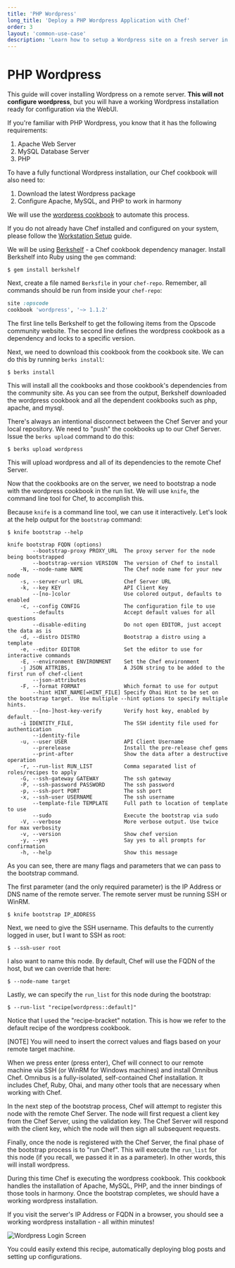 ```yaml
---
title: 'PHP Wordpress'
long_title: 'Deploy a PHP Wordpress Application with Chef'
order: 3
layout: 'common-use-case'
description: 'Learn how to setup a Wordpress site on a fresh server in less than 10 minutes with Opscode Chef! Install and configure Apache, MySQL, PHP, and more.'
---
```


PHP Wordpress
=================
This guide will cover installing Wordpress on a remote server. **This will not configure wordpress**, but you will have a working Wordpress installation ready for configuration via the WebUI.

If you're familiar with PHP Wordpress, you know that it has the following requirements:

1. Apache Web Server
2. MySQL Database Server
3. PHP

To have a fully functional Wordpress installation, our Chef cookbook will also need to:

1. Download the latest Wordpress package
2. Configure Apache, MySQL, and PHP to work in harmony

We will use the [wordpress cookbook](http://community.opscode.com/cookbooks/wordpress) to automate this process.

If you do not already have Chef installed and configured on your system, please follow the [Workstation Setup](/quickstart/workstation-setup) guide.

We will be using [Berkshelf](http://berkshelf.org) - a Chef cookbook dependency manager. Install Berkshelf into Ruby using the `gem` command:

    $ gem install berkshelf

Next, create a file named `Berksfile` in your `chef-repo`. Remember, all commands should be run from inside your `chef-repo`:

```ruby
site :opscode
cookbook 'wordpress', '~> 1.1.2'
```

The first line tells Berkshelf to get the following items from the Opscode community website. The second line defines the wordpress cookbook as a dependency and locks to a specific version.

Next, we need to download this cookbook from the cookbook site. We can do this by running `berks install`:

    $ berks install

This will install all the cookbooks and those cookbook's dependencies from the community site. As you can see from the output, Berkshelf downloaded the wordpress cookbook and all the dependent cookbooks such as php, apache, and mysql.

There's always an intentional disconnect between the Chef Server and your local repository. We need to "push" the cookbooks up to our Chef Server. Issue the `berks upload` command to do this:

    $ berks upload wordpress

This will upload wordpress and all of its dependencies to the remote Chef Server.

Now that the cookbooks are on the server, we need to bootstrap a node with the wordpress cookbook in the run list. We will use `knife`, the command line tool for Chef, to accomplish this.

Because `knife` is a command line tool, we can use it interactively. Let's look at the help output for the `bootstrap` command:

    $ knife bootstrap --help

```text
knife bootstrap FQDN (options)
        --bootstrap-proxy PROXY_URL  The proxy server for the node being bootstrapped
        --bootstrap-version VERSION  The version of Chef to install
    -N, --node-name NAME             The Chef node name for your new node
    -s, --server-url URL             Chef Server URL
    -k, --key KEY                    API Client Key
        --[no-]color                 Use colored output, defaults to enabled
    -c, --config CONFIG              The configuration file to use
        --defaults                   Accept default values for all questions
        --disable-editing            Do not open EDITOR, just accept the data as is
    -d, --distro DISTRO              Bootstrap a distro using a template
    -e, --editor EDITOR              Set the editor to use for interactive commands
    -E, --environment ENVIRONMENT    Set the Chef environment
    -j JSON_ATTRIBS,                 A JSON string to be added to the first run of chef-client
        --json-attributes
    -F, --format FORMAT              Which format to use for output
        --hint HINT_NAME[=HINT_FILE] Specify Ohai Hint to be set on the bootstrap target.  Use multiple --hint options to specify multiple hints.
        --[no-]host-key-verify       Verify host key, enabled by default.
    -i IDENTITY_FILE,                The SSH identity file used for authentication
        --identity-file
    -u, --user USER                  API Client Username
        --prerelease                 Install the pre-release chef gems
        --print-after                Show the data after a destructive operation
    -r, --run-list RUN_LIST          Comma separated list of roles/recipes to apply
    -G, --ssh-gateway GATEWAY        The ssh gateway
    -P, --ssh-password PASSWORD      The ssh password
    -p, --ssh-port PORT              The ssh port
    -x, --ssh-user USERNAME          The ssh username
        --template-file TEMPLATE     Full path to location of template to use
        --sudo                       Execute the bootstrap via sudo
    -V, --verbose                    More verbose output. Use twice for max verbosity
    -v, --version                    Show chef version
    -y, --yes                        Say yes to all prompts for confirmation
    -h, --help                       Show this message
```

As you can see, there are many flags and parameters that we can pass to the bootstrap command.

The first parameter (and the only required parameter) is the IP Address or DNS name of the remote server. The remote server must be running SSH or WinRM.

    $ knife bootstrap IP_ADDRESS

Next, we need to give the SSH username. This defaults to the currently logged in user, but I want to SSH as root:

    $ --ssh-user root

I also want to name this node. By default, Chef will use the FQDN of the host, but we can override that here:

    $ --node-name target

Lastly, we can specify the `run_list` for this node during the bootstrap:

    $ --run-list "recipe[wordpress::default]"

Notice that I used the "recipe-bracket" notation. This is how we refer to the default recipe of the wordpress cookbook.

[NOTE] You will need to insert the correct values and flags based on your remote target machine.

When we press enter (press enter), Chef will connect to our remote machine via SSH (or WinRM for Windows machines) and install Omnibus Chef. Omnibus is a fully-isolated, self-contained Chef installation. It includes Chef, Ruby, Ohai, and many other tools that are necessary when working with Chef.

In the next step of the bootstrap process, Chef will attempt to register this node with the remote Chef Server. The node will first request a client key from the Chef Server, using the validation key. The Chef Server will respond with the client key, which the node will then sign all subsequent requests.

Finally, once the node is registered with the Chef Server, the final phase of the bootstrap process is to "run Chef". This will execute the `run_list` for this node (if you recall, we passed it in as a parameter). In other words, this will install wordpress.

During this time Chef is executing the wordpress cookbook. This cookbook handles the installation of Apache, MySQL, PHP, and the inner bindings of those tools in harmony. Once the bootstrap completes, we should have a working wordpress installation.

If you visit the server's IP Address or FQDN in a browser, you should see a working wordpress installation - all within minutes!

![Wordpress Login Screen](wordpress-login.jpg)

You could easily extend this recipe, automatically deploying blog posts and setting up configurations.
